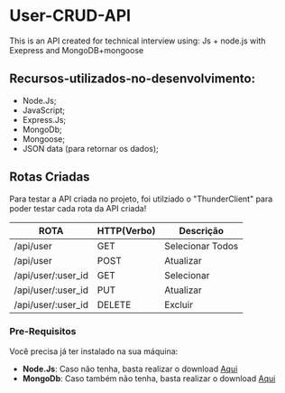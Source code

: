 
# User-CRUD-API

This is an API created for technical interview using: Js + node.js with Exepress and MongoDB+mongoose


## Recursos-utilizados-no-desenvolvimento:

- Node.Js;
- JavaScript;
- Express.Js;
- MongoDb;
- Mongoose;
- JSON data (para retornar os dados);


## Rotas Criadas

Para testar a API criada no projeto, foi utilziado o "ThunderClient" para poder testar cada rota da API criada!

  ROTA                    |     HTTP(Verbo)   |      Descrição        | 
------------------------- | ----------------- | --------------------- | 
/api/user            |       GET         | Selecionar Todos      | 
/api/user             |       POST        | Atualizar       
/api/user/:user_id |       GET         | Selecionar     
/api/user/:user_id |       PUT         | Atualizar     
/api/user/:user_id |       DELETE      | Excluir 
 

### Pre-Requisitos
 Você precisa já ter instalado na sua máquina:

* **Node.Js**: Caso não tenha, basta realizar o download [Aqui](https://nodejs.org/en/)
* **MongoDb**: Caso também não tenha, basta realizar o download [Aqui](https://www.mongodb.com/download-center#community)


